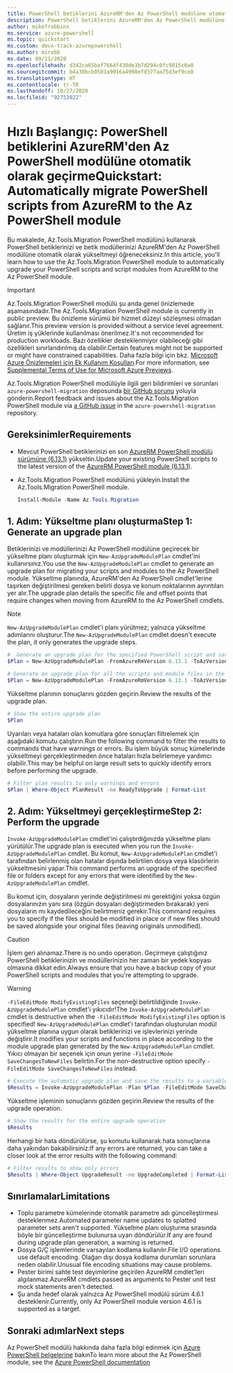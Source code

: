```yaml
---
title: PowerShell betiklerini AzureRM'den Az PowerShell modülüne otomatik olarak geçirme
description: PowerShell betiklerini AzureRM'den Az PowerShell modülüne otomatik olarak geçirmeyi öğrenin.
author: mikefrobbins
ms.service: azure-powershell
ms.topic: quickstart
ms.custom: devx-track-azurepowershell
ms.author: mirobb
ms.date: 09/11/2020
ms.openlocfilehash: d342ca65baf7664f430de3b7d294c0fc9815c0a0
ms.sourcegitcommit: b4a38bcb0501a9016a4998efd377aa75d3ef9ce8
ms.translationtype: HT
ms.contentlocale: tr-TR
ms.lasthandoff: 10/27/2020
ms.locfileid: "92753922"
---
```

# <a name="quickstart-automatically-migrate-powershell-scripts-from-azurerm-to-the-az-powershell-module"></a><span data-ttu-id="bdb29-103">Hızlı Başlangıç: PowerShell betiklerini AzureRM'den Az PowerShell modülüne otomatik olarak geçirme</span><span class="sxs-lookup"><span data-stu-id="bdb29-103">Quickstart: Automatically migrate PowerShell scripts from AzureRM to the Az PowerShell module</span></span>

<span data-ttu-id="bdb29-104">Bu makalede, Az.Tools.Migration PowerShell modülünü kullanarak PowerShell betiklerinizi ve betik modüllerinizi AzureRM'den Az PowerShell modülüne otomatik olarak yükseltmeyi öğreneceksiniz.</span><span class="sxs-lookup"><span data-stu-id="bdb29-104">In this article, you'll learn how to use the Az.Tools.Migration PowerShell module to automatically upgrade your PowerShell scripts and script modules from AzureRM to the Az PowerShell module.</span></span>

> [!IMPORTANT]
> <span data-ttu-id="bdb29-105">Az.Tools.Migration PowerShell modülü şu anda genel önizlemede aşamasındadır.</span><span class="sxs-lookup"><span data-stu-id="bdb29-105">The Az.Tools.Migration PowerShell module is currently in public preview.</span></span> <span data-ttu-id="bdb29-106">Bu önizleme sürümü bir hizmet düzeyi sözleşmesi olmadan sağlanır.</span><span class="sxs-lookup"><span data-stu-id="bdb29-106">This preview version is provided without a service level agreement.</span></span> <span data-ttu-id="bdb29-107">Üretim iş yüklerinde kullanılması önerilmez.</span><span class="sxs-lookup"><span data-stu-id="bdb29-107">It's not recommended for production workloads.</span></span> <span data-ttu-id="bdb29-108">Bazı özellikler desteklenmiyor olabileceği gibi özellikleri sınırlandırılmış da olabilir.</span><span class="sxs-lookup"><span data-stu-id="bdb29-108">Certain features might not be supported or might have constrained capabilities.</span></span> <span data-ttu-id="bdb29-109">Daha fazla bilgi için bkz. [Microsoft Azure Önizlemeleri için Ek Kullanım Koşulları](https://azure.microsoft.com/support/legal/preview-supplemental-terms/).</span><span class="sxs-lookup"><span data-stu-id="bdb29-109">For more information, see [Supplemental Terms of Use for Microsoft Azure Previews](https://azure.microsoft.com/support/legal/preview-supplemental-terms/).</span></span>

<span data-ttu-id="bdb29-110">Az.Tools.Migration PowerShell modülüyle ilgili geri bildirimleri ve sorunları `azure-powershell-migration` deposunda [bir GitHub sorunu](https://github.com/Azure/azure-powershell-migration/issues) yoluyla gönderin.</span><span class="sxs-lookup"><span data-stu-id="bdb29-110">Report feedback and issues about the Az.Tools.Migration PowerShell module via [a GitHub issue](https://github.com/Azure/azure-powershell-migration/issues) in the `azure-powershell-migration` repository.</span></span>

## <a name="requirements"></a><span data-ttu-id="bdb29-111">Gereksinimler</span><span class="sxs-lookup"><span data-stu-id="bdb29-111">Requirements</span></span>

* <span data-ttu-id="bdb29-112">Mevcut PowerShell betiklerinizi en son [AzureRM PowerShell modülü sürümüne (6.13.1)](https://github.com/Azure/azure-powershell/releases/tag/v6.13.1-November2018) yükseltin.</span><span class="sxs-lookup"><span data-stu-id="bdb29-112">Update your existing PowerShell scripts to the latest version of the [AzureRM PowerShell module (6.13.1)](https://github.com/Azure/azure-powershell/releases/tag/v6.13.1-November2018).</span></span>
* <span data-ttu-id="bdb29-113">Az.Tools.Migration PowerShell modülünü yükleyin.</span><span class="sxs-lookup"><span data-stu-id="bdb29-113">Install the Az.Tools.Migration PowerShell module.</span></span>

  ```powershell
  Install-Module -Name Az.Tools.Migration
  ```

## <a name="step-1-generate-an-upgrade-plan"></a><span data-ttu-id="bdb29-114">1\. Adım: Yükseltme planı oluşturma</span><span class="sxs-lookup"><span data-stu-id="bdb29-114">Step 1: Generate an upgrade plan</span></span>

<span data-ttu-id="bdb29-115">Betiklerinizi ve modüllerinizi Az PowerShell modülüne geçirecek bir yükseltme planı oluşturmak için `New-AzUpgradeModulePlan` cmdlet'ini kullanırsınız.</span><span class="sxs-lookup"><span data-stu-id="bdb29-115">You use the `New-AzUpgradeModulePlan` cmdlet to generate an upgrade plan for migrating your scripts and modules to the Az PowerShell module.</span></span> <span data-ttu-id="bdb29-116">Yükseltme planında, AzureRM'den Az PowerShell cmdlet'lerine taşırken değiştirilmesi gereken belirli dosya ve konum noktalarının ayrıntıları yer alır.</span><span class="sxs-lookup"><span data-stu-id="bdb29-116">The upgrade plan details the specific file and offset points that require changes when moving from AzureRM to the Az PowerShell cmdlets.</span></span>

> [!NOTE]
> <span data-ttu-id="bdb29-117">`New-AzUpgradeModulePlan` cmdlet'i planı yürütmez; yalnızca yükseltme adımlarını oluşturur.</span><span class="sxs-lookup"><span data-stu-id="bdb29-117">The `New-AzUpgradeModulePlan` cmdlet doesn't execute the plan, it only generates the upgrade steps.</span></span>

```powershell
#  Generate an upgrade plan for the specified PowerShell script and save it to a variable.
$Plan = New-AzUpgradeModulePlan -FromAzureRmVersion 6.13.1 -ToAzVersion 4.6.1 -FilePath 'C:\Scripts\my-azure-script.ps1'
```

```powershell
# Generate an upgrade plan for all the scripts and module files in the specified folder and save it to a variable.
$Plan = New-AzUpgradeModulePlan -FromAzureRmVersion 6.13.1 -ToAzVersion 4.6.1 -DirectoryPath 'C:\Scripts'
```

<span data-ttu-id="bdb29-118">Yükseltme planının sonuçlarını gözden geçirin.</span><span class="sxs-lookup"><span data-stu-id="bdb29-118">Review the results of the upgrade plan.</span></span>

```powershell
# Show the entire upgrade plan
$Plan
```

<span data-ttu-id="bdb29-119">Uyarıları veya hataları olan komutlara göre sonuçları filtrelemek için aşağıdaki komutu çalıştırın.</span><span class="sxs-lookup"><span data-stu-id="bdb29-119">Run the following command to filter the results to commands that have warnings or errors.</span></span> <span data-ttu-id="bdb29-120">Bu işlem büyük sonuç kümelerinde yükseltmeyi gerçekleştirmeden önce hataları hızla belirlemeye yardımcı olabilir.</span><span class="sxs-lookup"><span data-stu-id="bdb29-120">This may be helpful on large result sets to quickly identify errors before performing the upgrade.</span></span>

```powershell
# Filter plan results to only warnings and errors
$Plan | Where-Object PlanResult -ne ReadyToUpgrade | Format-List
```

## <a name="step-2-perform-the-upgrade"></a><span data-ttu-id="bdb29-121">2\. Adım: Yükseltmeyi gerçekleştirme</span><span class="sxs-lookup"><span data-stu-id="bdb29-121">Step 2: Perform the upgrade</span></span>

<span data-ttu-id="bdb29-122">`Invoke-AzUpgradeModulePlan` cmdlet'ini çalıştırdığınızda yükseltme planı yürütülür.</span><span class="sxs-lookup"><span data-stu-id="bdb29-122">The upgrade plan is executed when you run the `Invoke-AzUpgradeModulePlan` cmdlet.</span></span> <span data-ttu-id="bdb29-123">Bu komut, `New-AzUpgradeModulePlan` cmdlet'i tarafından belirlenmiş olan hatalar dışında belirtilen dosya veya klasörlerin yükseltmesini yapar.</span><span class="sxs-lookup"><span data-stu-id="bdb29-123">This command performs an upgrade of the specified file or folders except for any errors that were identified by the `New-AzUpgradeModulePlan` cmdlet.</span></span>

<span data-ttu-id="bdb29-124">Bu komut için, dosyaların yerinde değiştirilmesi mi gerektiğini yoksa özgün dosyalarınızın yanı sıra (özgün dosyaları değiştirmeden bırakarak) yeni dosyaların mı kaydedileceğini belirtmeniz gerekir.</span><span class="sxs-lookup"><span data-stu-id="bdb29-124">This command requires you to specify if the files should be modified in place or if new files should be saved alongside your original files (leaving originals unmodified).</span></span>

> [!CAUTION]
> <span data-ttu-id="bdb29-125">İşlem geri alınamaz.</span><span class="sxs-lookup"><span data-stu-id="bdb29-125">There is no undo operation.</span></span> <span data-ttu-id="bdb29-126">Geçirmeye çalıştığınız PowerShell betiklerinizin ve modüllerinizin her zaman bir yedek kopyası olmasına dikkat edin.</span><span class="sxs-lookup"><span data-stu-id="bdb29-126">Always ensure that you have a backup copy of your PowerShell scripts and modules that you're attempting to upgrade.</span></span>

> [!WARNING]
> <span data-ttu-id="bdb29-127">`-FileEditMode ModifyExistingFiles` seçeneği belirtildiğinde `Invoke-AzUpgradeModulePlan` cmdlet'i yıkıcıdır!</span><span class="sxs-lookup"><span data-stu-id="bdb29-127">The `Invoke-AzUpgradeModulePlan` cmdlet is destructive when the `-FileEditMode ModifyExistingFiles` option is specified!</span></span> <span data-ttu-id="bdb29-128">`New-AzUpgradeModulePlan` cmdlet'i tarafından oluşturulan modül yükseltme planına uygun olarak betiklerinizi ve işlevlerinizi yerinde değiştirir.</span><span class="sxs-lookup"><span data-stu-id="bdb29-128">It modifies your scripts and functions in place according to the module upgrade plan generated by the `New-AzUpgradeModulePlan` cmdlet.</span></span> <span data-ttu-id="bdb29-129">Yıkıcı olmayan bir seçenek için onun yerine `-FileEditMode SaveChangesToNewFiles` belirtin.</span><span class="sxs-lookup"><span data-stu-id="bdb29-129">For the non-destructive option specify `-FileEditMode SaveChangesToNewFiles` instead.</span></span>

```powershell
# Execute the automatic upgrade plan and save the results to a variable.
$Results = Invoke-AzUpgradeModulePlan -Plan $Plan -FileEditMode SaveChangesToNewFiles
```

<span data-ttu-id="bdb29-130">Yükseltme işleminin sonuçlarını gözden geçirin.</span><span class="sxs-lookup"><span data-stu-id="bdb29-130">Review the results of the upgrade operation.</span></span>

```powershell
# Show the results for the entire upgrade operation
$Results
```

<span data-ttu-id="bdb29-131">Herhangi bir hata döndürülürse, şu komutu kullanarak hata sonuçlarına daha yakından bakabilirsiniz:</span><span class="sxs-lookup"><span data-stu-id="bdb29-131">If any errors are returned, you can take a closer look at the error results with the following command:</span></span>

```powershell
# Filter results to show only errors
$Results | Where-Object UpgradeResult -ne UpgradeCompleted | Format-List
```

## <a name="limitations"></a><span data-ttu-id="bdb29-132">Sınırlamalar</span><span class="sxs-lookup"><span data-stu-id="bdb29-132">Limitations</span></span>

* <span data-ttu-id="bdb29-133">Toplu parametre kümelerinde otomatik parametre adı güncelleştirmesi desteklenmez.</span><span class="sxs-lookup"><span data-stu-id="bdb29-133">Automated parameter name updates to splatted parameter sets aren't supported.</span></span> <span data-ttu-id="bdb29-134">Yükseltme planı oluşturma sırasında böyle bir güncelleştirme bulunursa uyarı döndürülür.</span><span class="sxs-lookup"><span data-stu-id="bdb29-134">If any are found during upgrade plan generation, a warning is returned.</span></span>
* <span data-ttu-id="bdb29-135">Dosya G/Ç işlemlerinde varsayılan kodlama kullanılır.</span><span class="sxs-lookup"><span data-stu-id="bdb29-135">File I/O operations use default encoding.</span></span> <span data-ttu-id="bdb29-136">Olağan dışı dosya kodlama durumları sorunlara neden olabilir.</span><span class="sxs-lookup"><span data-stu-id="bdb29-136">Unusual file encoding situations may cause problems.</span></span>
* <span data-ttu-id="bdb29-137">Pester birimi sahte test deyimlerine geçirilen AzureRM cmdlet'leri algılanmaz.</span><span class="sxs-lookup"><span data-stu-id="bdb29-137">AzureRM cmdlets passed as arguments to Pester unit test mock statements aren't detected.</span></span>
* <span data-ttu-id="bdb29-138">Şu anda hedef olarak yalnızca Az PowerShell modülü sürüm 4.6.1 desteklenir.</span><span class="sxs-lookup"><span data-stu-id="bdb29-138">Currently, only Az PowerShell module version 4.6.1 is supported as a target.</span></span>

## <a name="next-steps"></a><span data-ttu-id="bdb29-139">Sonraki adımlar</span><span class="sxs-lookup"><span data-stu-id="bdb29-139">Next steps</span></span>

<span data-ttu-id="bdb29-140">Az PowerShell modülü hakkında daha fazla bilgi edinmek için [Azure PowerShell belgelerine](https://docs.microsoft.com/powershell/azure/) bakın</span><span class="sxs-lookup"><span data-stu-id="bdb29-140">To learn more about the Az PowerShell module, see the [Azure PowerShell documentation](https://docs.microsoft.com/powershell/azure/)</span></span>